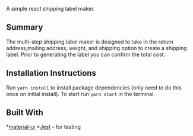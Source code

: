 A simple react shipping label maker. 

## Summary
The multi-step shipping label maker is designed to take in the return address,mailing address, weight, and shipping option to create a shipping label. Prior to generating the label you can confirm the total cost. 

## Installation Instructions
Run `yarn install` to install package dependencies (only need to do this once on initial install).
To start run `yarn start` in the terminal.

## Built With
*[material-ui](https://material-ui.com)
*[Jest](https://jestjs.io/en/) - for testing
